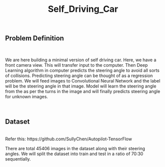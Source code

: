 <h1><b><center>Self_Driving_Car</center></b></h1><br>
<h2><b>Problem Definition</b></h2><br>
<p>We are here building a minimal version of self driving car. Here, we have a front camera view. This will transfer input to the computer. Then Deep Learning algorithm in computer predicts the steering angle to avoid all sorts of collisions. Predicting steering angle can be thought of as a regression problem. We will feed images to Convolutional Neural Network and the label will be the steering angle in that image. Model will learn the steering angle from the as per the turns in the image and will finally predicts steering angle for unknown images.</p>
<br>
<h2>Dataset</h2>
<br>
Refer this: https://github.com/SullyChen/Autopilot-TensorFlow

There are total 45406 images in the dataset along with their steering angles. We will split the dataset into train and test in a ratio of 70:30 sequentially.
